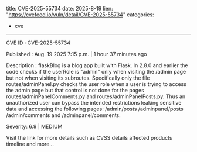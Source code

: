  
title: CVE-2025-55734
date: 2025-8-19
lien: "https://cvefeed.io/vuln/detail/CVE-2025-55734"
categories:
  - cve
---

CVE ID : CVE-2025-55734

Published :  Aug. 19
2025
7:15 p.m. | 1 hour
37 minutes ago

Description : flaskBlog is a blog app built with Flask. In 2.8.0 and earlier
the code checks if the userRole is "admin" only when visiting the /admin page
but not when visiting its subroutes. Specifically
only the file routes/adminPanel.py checks the user role when a user is trying to access the admin page
but that control is not done for the pages routes/adminPanelComments.py and routes/adminPanelPosts.py. Thus
an unauthorized user can bypass the intended restrictions
leaking sensitive data and accessing the following pages: /admin/posts
/adminpanel/posts
/admin/comments
and /adminpanel/comments.

Severity: 6.9 | MEDIUM

Visit the link for more details
such as CVSS details
affected products
timeline
and more...

